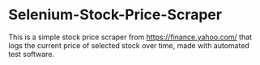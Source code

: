 # Selenium-Stock-Price-Scraper
This is a simple stock price scraper from https://finance.yahoo.com/ that logs the current price of selected stock over time, made with automated test software.
